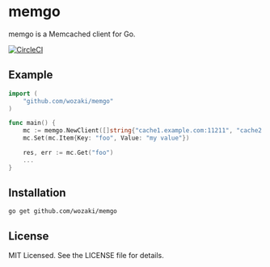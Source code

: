 # memgo
memgo is a Memcached client for Go.

[![CircleCI](https://circleci.com/gh/wozaki/memgo/tree/master.svg?style=svg)](https://circleci.com/gh/wozaki/memgo/tree/master)

## Example
```go
import (
	"github.com/wozaki/memgo"
)

func main() {
	mc := memgo.NewClient([]string{"cache1.example.com:11211", "cache2.example.com:11211"})
	mc.Set(mc.Item{Key: "foo", Value: "my value"})

	res, err := mc.Get("foo")
	...
}
```

## Installation
```
go get github.com/wozaki/memgo
```

## License
MIT Licensed. See the LICENSE file for details.
